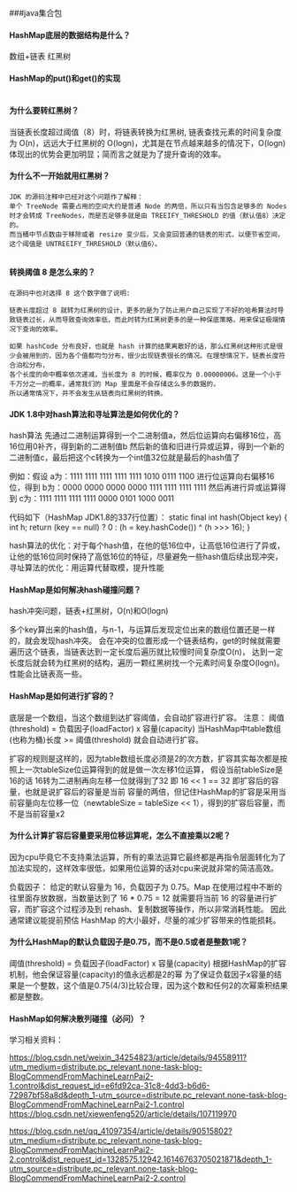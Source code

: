 ###java集合包
#### HashMap底层的数据结构是什么？

数组+链表 红黑树

#### HashMap的put()和get()的实现

````

````




#### 为什么要转红黑树？

当链表长度超过阈值（8）时，将链表转换为红黑树,
链表查找元素的时间复杂度为 O(n)，远远大于红黑树的 O(logn)，尤其是在节点越来越多的情况下，O(logn) 体现出的优势会更加明显；简而言之就是为了提升查询的效率。

#### 为什么不一开始就用红黑树？
````
JDK 的源码注释中已经对这个问题作了解释：
单个 TreeNode 需要占用的空间大约是普通 Node 的两倍，所以只有当包含足够多的 Nodes 时才会转成 TreeNodes，而是否足够多就是由 TREEIFY_THRESHOLD 的值（默认值8）决定的。
而当桶中节点数由于移除或者 resize 变少后，又会变回普通的链表的形式，以便节省空间，这个阈值是 UNTREEIFY_THRESHOLD（默认值6）。


````
#### 转换阈值 8 是怎么来的？
````
在源码中也对选择 8 这个数字做了说明:

链表长度超过 8 就转为红黑树的设计，更多的是为了防止用户自己实现了不好的哈希算法时导致链表过长，从而导致查询效率低，而此时转为红黑树更多的是一种保底策略，用来保证极端情况下查询的效率。

如果 hashCode 分布良好，也就是 hash 计算的结果离散好的话，那么红黑树这种形式是很少会被用到的，因为各个值都均匀分布，很少出现链表很长的情况。在理想情况下，链表长度符合泊松分布，
各个长度的命中概率依次递减，当长度为 8 的时候，概率仅为 0.00000006。这是一个小于千万分之一的概率，通常我们的 Map 里面是不会存储这么多的数据的，
所以通常情况下，并不会发生从链表向红黑树的转换。

````


#### JDK 1.8中对hash算法和寻址算法是如何优化的？

hash算法
先通过二进制运算得到一个二进制值a，然后位运算向右偏移16位，高16位用0补齐，得到新的二进制值b
然后新的值和旧进行异或运算，得到一个新的二进制值c，最后把这个c转换为一个int值32位就是最后的hash值了

例如：假设
a为：1111 1111 1111 1111 1111 1010 0111 1100
进行位运算向右偏移16位，得到
b为：0000 0000 0000 0000 1111 1111 1111 1111
然后再进行异或运算得到
c为：1111 1111 1111 1111 0000 0101 1000 0011

代码如下（HashMap JDK1.8的337行位置）：
	static final int hash(Object key) {
        int h;
        return (key == null) ? 0 : (h = key.hashCode()) ^ (h >>> 16);
    }


hash算法的优化：对于每个hash值，在他的低16位中，让高低16位进行了异或，让他的低16位同时保持了高低16位的特征，尽量避免一些hash值后续出现冲突，
寻址算法的优化：用运算代替取模，提升性能


#### HashMap是如何解决hash碰撞问题？
hash冲突问题，链表+红黑树，O(n)和O(logn)

多个key算出来的hash值，与n-1，与运算后发现定位出来的数组位置还是一样的，就会发现hash冲突。
会在冲突的位置形成一个链表结构，get的时候就需要遍历这个链表，当链表达到一定长度后遍历就比较慢时间复杂度O(n)，
达到一定长度后就会转为红黑树的结构，遍历一颗红黑树找一个元素时间复杂度O(logn)。性能会比链表高一些。




#### HashMap是如何进行扩容的？

底层是一个数组，当这个数组到达扩容阈值，会自动扩容进行扩容。
注意：
阈值(threshold) = 负载因子(loadFactor) x 容量(capacity) 
当HashMap中table数组(也称为桶)长度 >= 阈值(threshold) 就会自动进行扩容。

扩容的规则是这样的，因为table数组长度必须是2的次方数，扩容其实每次都是按照上一次tableSize位运算得到的就是做一次左移1位运算，
假设当前tableSize是16的话 16转为二进制再向左移一位就得到了32 即 16 << 1 == 32 即扩容后的容量，也就是说扩容后的容量是当前
容量的两倍，但记住HashMap的扩容是采用当前容量向左位移一位（newtableSize = tableSize << 1），得到的扩容后容量，而不是当前容量x2


#### 为什么计算扩容后容量要采用位移运算呢，怎么不直接乘以2呢？
因为cpu毕竟它不支持乘法运算，所有的乘法运算它最终都是再指令层面转化为了加法实现的，这样效率很低，如果用位运算的话对cpu来说就非常的简洁高效。

负载因子：
给定的默认容量为 16，负载因子为 0.75。Map 在使用过程中不断的往里面存放数据，当数量达到了 16 * 0.75 = 12 就需要将当前 16 的容量进行扩容，而扩容这个过程涉及到 rehash、复制数据等操作，所以非常消耗性能。
因此通常建议能提前预估 HashMap 的大小最好，尽量的减少扩容带来的性能损耗。

#### 为什么HashMap的默认负载因子是0.75，而不是0.5或者是整数1呢？
阈值(threshold) = 负载因子(loadFactor) x 容量(capacity) 
根据HashMap的扩容机制，他会保证容量(capacity)的值永远都是2的幂 为了保证负载因子x容量的结果是一个整数，这个值是0.75(4/3)比较合理，因为这个数和任何2的次幂乘积结果都是整数。


#### HashMap如何解决散列碰撞（必问）？


学习相关资料：

https://blog.csdn.net/weixin_34254823/article/details/94558911?utm_medium=distribute.pc_relevant.none-task-blog-BlogCommendFromMachineLearnPai2-1.control&dist_request_id=e6fd92ca-31c8-4dd3-b6d6-72987bf58a8d&depth_1-utm_source=distribute.pc_relevant.none-task-blog-BlogCommendFromMachineLearnPai2-1.control
https://blog.csdn.net/xiewenfeng520/article/details/107119970


https://blog.csdn.net/qq_41097354/article/details/90515802?utm_medium=distribute.pc_relevant.none-task-blog-BlogCommendFromMachineLearnPai2-2.control&dist_request_id=1328575.12942.16146763705021871&depth_1-utm_source=distribute.pc_relevant.none-task-blog-BlogCommendFromMachineLearnPai2-2.control


















